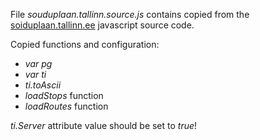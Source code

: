 File _souduplaan.tallinn.source.js_ contains copied from the [soiduplaan.tallinn.ee](http://soiduplaan.tallinn.ee/planner.js) javascript source code.  

Copied functions and configuration:   
- _var pg_   
- _var ti_   
- _ti.toAscii_   
- _loadStops_ function   
- _loadRoutes_ function   

_ti.Server_ attribute value should be set to *true*!  

